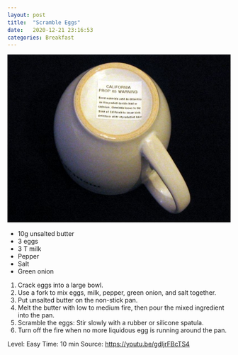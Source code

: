 ```yaml
---
layout: post
title:  "Scramble Eggs"
date:   2020-12-21 23:16:53
categories: Breakfast
---
```


[![](//raw.githubusercontent.com/nanhung/nanhung.github.io/master/img/lead-exposure.jpg)](//raw.githubusercontent.com/nanhung/nanhung.github.io/master/img/lead-exposure.jpg)

- 10g unsalted butter
- 3 eggs
- 3 T milk
- Pepper
- Salt
- Green onion

1. Crack eggs into a large bowl.
2. Use a fork to mix eggs, milk, pepper, green onion, and salt together.
3. Put unsalted butter on the non-stick pan.
4. Melt the butter with low to medium fire, then pour the mixed ingredient into the pan.
5. Scramble the eggs: Stir slowly with a rubber or silicone spatula.
6. Turn off the fire when no more liquidous egg is running around the pan.

Level: Easy
Time: 10 min
Source: https://youtu.be/gdljrFBcTS4